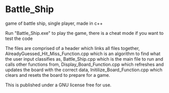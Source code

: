 # Battle_Ship
game of battle ship, single player, made in c++

Run "Battle_Ship.exe" to play the game, there is a cheat mode if you want to test the code

The files are comprised of a header which links all files together, 
AlreadyGuessed_Hit_Miss_Function.cpp which is an algorithm to find what the user input classifies as,
Battle_Ship.cpp which is the main file to run and calls other functions from,
Display_Board_Function.cpp which refreshes and updates the board with the correct data,
Initilize_Board_Function.cpp which clears and resets the board to prepare for a game.


This is published under a GNU license free for use.